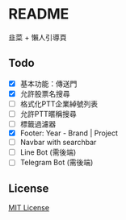 # README

韭菜 + 懶人引導頁

## Todo

- [x]  基本功能：傳送門
- [x]  允許股票名搜尋
- [ ]  格式化PTT企業綽號列表
- [ ]  允許PTT暱稱搜尋
- [ ]  標籤過濾器
- [x]  Footer: Year - Brand | Project
- [ ]  Navbar with searchbar
- [ ]  Line Bot (需後端)
- [ ]  Telegram Bot (需後端)

## License

[MIT License](LINSENCE)
